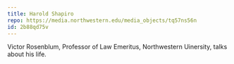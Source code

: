 ```yaml
---
title: Harold Shapiro
repo: https://media.northwestern.edu/media_objects/tq57ns56n
id: 2b88qd75v
---
```

Victor Rosenblum, Professor of Law Emeritus, Northwestern Uinersity, talks about his life.
      